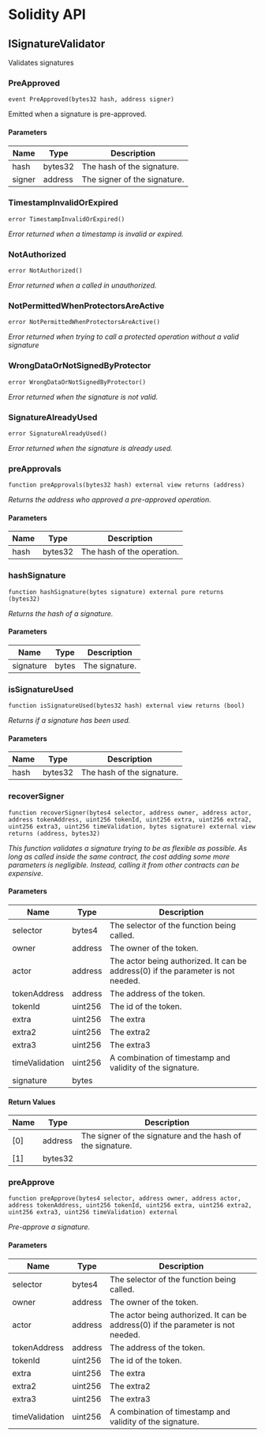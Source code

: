 # Solidity API

## ISignatureValidator

Validates signatures

### PreApproved

```solidity
event PreApproved(bytes32 hash, address signer)
```

Emitted when a signature is pre-approved.

#### Parameters

| Name | Type | Description |
| ---- | ---- | ----------- |
| hash | bytes32 | The hash of the signature. |
| signer | address | The signer of the signature. |

### TimestampInvalidOrExpired

```solidity
error TimestampInvalidOrExpired()
```

_Error returned when a timestamp is invalid or expired._

### NotAuthorized

```solidity
error NotAuthorized()
```

_Error returned when a called in unauthorized._

### NotPermittedWhenProtectorsAreActive

```solidity
error NotPermittedWhenProtectorsAreActive()
```

_Error returned when trying to call a protected operation without a valid signature_

### WrongDataOrNotSignedByProtector

```solidity
error WrongDataOrNotSignedByProtector()
```

_Error returned when the signature is not valid._

### SignatureAlreadyUsed

```solidity
error SignatureAlreadyUsed()
```

_Error returned when the signature is already used._

### preApprovals

```solidity
function preApprovals(bytes32 hash) external view returns (address)
```

_Returns the address who approved a pre-approved operation._

#### Parameters

| Name | Type | Description |
| ---- | ---- | ----------- |
| hash | bytes32 | The hash of the operation. |

### hashSignature

```solidity
function hashSignature(bytes signature) external pure returns (bytes32)
```

_Returns the hash of a signature._

#### Parameters

| Name | Type | Description |
| ---- | ---- | ----------- |
| signature | bytes | The signature. |

### isSignatureUsed

```solidity
function isSignatureUsed(bytes32 hash) external view returns (bool)
```

_Returns if a signature has been used._

#### Parameters

| Name | Type | Description |
| ---- | ---- | ----------- |
| hash | bytes32 | The hash of the signature. |

### recoverSigner

```solidity
function recoverSigner(bytes4 selector, address owner, address actor, address tokenAddress, uint256 tokenId, uint256 extra, uint256 extra2, uint256 extra3, uint256 timeValidation, bytes signature) external view returns (address, bytes32)
```

_This function validates a signature trying to be as flexible as possible.
As long as called inside the same contract, the cost adding some more parameters is negligible.
Instead, calling it from other contracts can be expensive._

#### Parameters

| Name | Type | Description |
| ---- | ---- | ----------- |
| selector | bytes4 | The selector of the function being called. |
| owner | address | The owner of the token. |
| actor | address | The actor being authorized. It can be address(0) if the parameter is not needed. |
| tokenAddress | address | The address of the token. |
| tokenId | uint256 | The id of the token. |
| extra | uint256 | The extra |
| extra2 | uint256 | The extra2 |
| extra3 | uint256 | The extra3 |
| timeValidation | uint256 | A combination of timestamp and validity of the signature. |
| signature | bytes |  |

#### Return Values

| Name | Type | Description |
| ---- | ---- | ----------- |
| [0] | address | The signer of the signature and the hash of the signature. |
| [1] | bytes32 |  |

### preApprove

```solidity
function preApprove(bytes4 selector, address owner, address actor, address tokenAddress, uint256 tokenId, uint256 extra, uint256 extra2, uint256 extra3, uint256 timeValidation) external
```

_Pre-approve a signature._

#### Parameters

| Name | Type | Description |
| ---- | ---- | ----------- |
| selector | bytes4 | The selector of the function being called. |
| owner | address | The owner of the token. |
| actor | address | The actor being authorized. It can be address(0) if the parameter is not needed. |
| tokenAddress | address | The address of the token. |
| tokenId | uint256 | The id of the token. |
| extra | uint256 | The extra |
| extra2 | uint256 | The extra2 |
| extra3 | uint256 | The extra3 |
| timeValidation | uint256 | A combination of timestamp and validity of the signature. |

